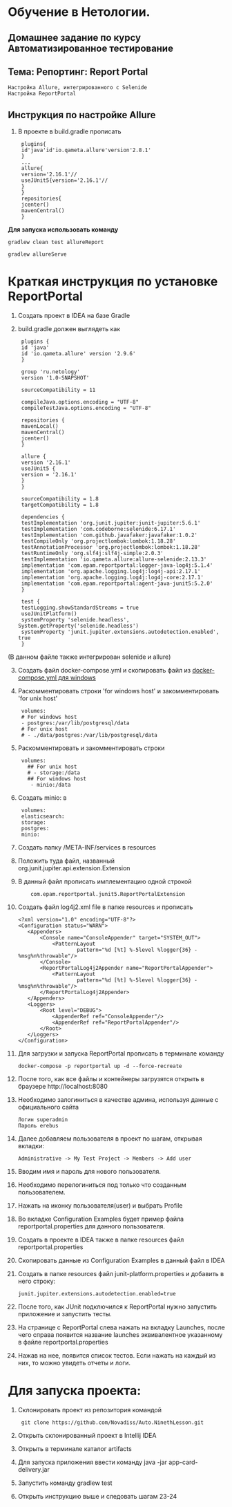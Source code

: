 # Обучение в Нетологии.
## Домашнее задание по курсу Автоматизированное тестирование
## Тема: Репортинг: Report Portal

    Настройка Allure, интегрированного с Selenide
    Настройка ReportPortal

## Инструкция по настройке Allure

1. В проекте в build.gradle прописать

        plugins{
        id'java'id'io.qameta.allure'version'2.8.1'
        }
        ...
        allure{
        version='2.16.1'//
        useJUnit5{version='2.16.1'//
        }
        }
        repositories{
        jcenter()
        mavenCentral()
        }

**Для запуска использовать команду**

    gradlew clean test allureReport
    
    gradlew allureServe

# Краткая инструкция по установке ReportPortal

1. Создать проект в IDEA на базе Gradle
2. build.gradle должен выглядеть как

        plugins {
        id 'java'
        id 'io.qameta.allure' version '2.9.6'
        }
        
        group 'ru.netology'
        version '1.0-SNAPSHOT'
        
        sourceCompatibility = 11
        
        compileJava.options.encoding = "UTF-8"
        compileTestJava.options.encoding = "UTF-8"
        
        repositories {
        mavenLocal()
        mavenCentral()
        jcenter()
        }
        
        allure {
        version '2.16.1'
        useJUnit5 {
        version = '2.16.1'
        }
        }
        
        sourceCompatibility = 1.8
        targetCompatibility = 1.8
        
        dependencies {
        testImplementation 'org.junit.jupiter:junit-jupiter:5.6.1'
        testImplementation 'com.codeborne:selenide:6.17.1'
        testImplementation 'com.github.javafaker:javafaker:1.0.2'
        testCompileOnly 'org.projectlombok:lombok:1.18.28'
        testAnnotationProcessor 'org.projectlombok:lombok:1.18.28'
        testRuntimeOnly 'org.slf4j:slf4j-simple:2.0.3'
        testImplementation 'io.qameta.allure:allure-selenide:2.13.3'
        implementation 'com.epam.reportportal:logger-java-log4j:5.1.4'
        implementation 'org.apache.logging.log4j:log4j-api:2.17.1'
        implementation 'org.apache.logging.log4j:log4j-core:2.17.1'
        implementation 'com.epam.reportportal:agent-java-junit5:5.2.0'
        }
        
        test {
        testLogging.showStandardStreams = true
        useJUnitPlatform()
        systemProperty 'selenide.headless', System.getProperty('selenide.headless')
        systemProperty 'junit.jupiter.extensions.autodetection.enabled', true
        }

(В данном файле также интегрирован selenide и allure)

3. Создать файл docker-compose.yml и скопировать файл из [docker-compose.yml для windows](https://github.com/reportportal/reportportal/blob/master/docker-compose.yml)
4. Раскомментировать строки 'for windows host' и закомментировать 'for unix host'

        volumes:
        # For windows host
        - postgres:/var/lib/postgresql/data
        # For unix host
        # - ./data/postgres:/var/lib/postgresql/data

5. Раскомментировать и закомментировать строки

        volumes:
          ## For unix host
          # - storage:/data
          ## For windows host
           - minio:/data

6. Создать minio: в 

        volumes:
        elasticsearch:
        storage:
        postgres:
        minio:

7. Создать папку /META-INF/services в resources
8. Положить туда файл, названный org.junit.jupiter.api.extension.Extension
9. В данный файл прописать имплементацию одной строкой

           com.epam.reportportal.junit5.ReportPortalExtension

10. Создать файл log4j2.xml file в папке resources и прописать

        <?xml version="1.0" encoding="UTF-8"?>
        <Configuration status="WARN">
           <Appenders>
               <Console name="ConsoleAppender" target="SYSTEM_OUT">
                   <PatternLayout
                           pattern="%d [%t] %-5level %logger{36} - %msg%n%throwable"/>
               </Console>
               <ReportPortalLog4j2Appender name="ReportPortalAppender">
                   <PatternLayout
                           pattern="%d [%t] %-5level %logger{36} - %msg%n%throwable"/>
               </ReportPortalLog4j2Appender>
           </Appenders>
           <Loggers>
               <Root level="DEBUG">
                   <AppenderRef ref="ConsoleAppender"/>
                   <AppenderRef ref="ReportPortalAppender"/>
               </Root>
           </Loggers>
        </Configuration>


11. Для загрузки и запуска ReportPortal прописать в терминале команду

        docker-compose -p reportportal up -d --force-recreate

12. После того, как все файлы и контейнеры загрузятся открыть в браузере http://localhost:8080
13. Необходимо залогиниться в качестве админа, используя данные с официального сайта

        Логин superadmin
        Пароль erebus

14. Далее добавляем пользователя в проект по шагам, открывая вкладки:

        Administrative -> My Test Project -> Members -> Add user


15. Вводим имя и пароль для нового пользователя.
16. Необходимо перелогиниться под только что созданным пользователем.
17. Нажать на иконку пользователя(user) и выбрать Profile
18. Во вкладке Configuration Examples будет пример файла reportportal.properties для данного пользователя.
19. Создать в проекте в IDEA также в папке resources файл reportportal.properties
20. Скопировать данные из Configuration Examples в данный файл в IDEA
21. Создать в папке resources файл junit-platform.properties и добавить в него строку:

        junit.jupiter.extensions.autodetection.enabled=true

22. После того, как JUnit подключился к ReportPortal нужно запустить приложение и запустить тесты.
23. На странице с ReportPortal слева нажать на вкладку Launches, после чего справа появится название launches эквивалентное указанному в файле reportportal.properties
24. Нажав на нее, появится список тестов. Если нажать на каждый из них, то можно увидеть отчеты и логи.

# Для запуска проекта:

1. Склонировать проект из репозитория командой

        git clone https://github.com/Novadiss/Auto.NinethLesson.git

2. Открыть склонированный проект в Intellij IDEA
3. Открыть в терминале каталог artifacts
4. Для запуска приложения ввести команду java -jar app-card-delivery.jar
5. Запустить команду gradlew test
6. Открыть инструкцию выше и следовать шагам 23-24

